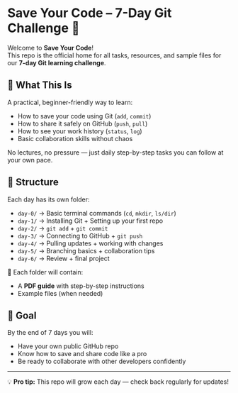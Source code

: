 # Save Your Code – 7-Day Git Challenge 🚀

Welcome to **Save Your Code**!  
This repo is the official home for all tasks, resources, and sample files for our **7-day Git learning challenge**.

## 🧠 What This Is
A practical, beginner-friendly way to learn:
- How to save your code using Git (`add`, `commit`)
- How to share it safely on GitHub (`push`, `pull`)
- How to see your work history (`status`, `log`)
- Basic collaboration skills without chaos

No lectures, no pressure — just daily step-by-step tasks you can follow at your own pace.

## 📅 Structure
Each day has its own folder:
- `day-0/` → Basic terminal commands (`cd`, `mkdir`, `ls/dir`)
- `day-1/` → Installing Git + Setting up your first repo
- `day-2/` → `git add` + `git commit`
- `day-3/` → Connecting to GitHub + `git push`
- `day-4/` → Pulling updates + working with changes
- `day-5/` → Branching basics + collaboration tips
- `day-6/` → Review + final project

📄 Each folder will contain:
- A **PDF guide** with step-by-step instructions  
- Example files (when needed)

## 🏁 Goal
By the end of 7 days you will:
- Have your own public GitHub repo
- Know how to save and share code like a pro
- Be ready to collaborate with other developers confidently

---

💡 **Pro tip:** This repo will grow each day — check back regularly for updates!
